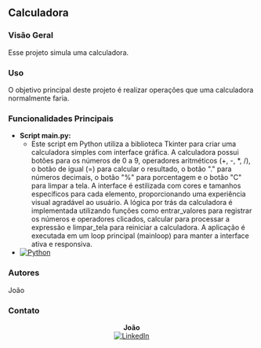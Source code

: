 ## Calculadora

### Visão Geral

Esse projeto simula uma calculadora.

### Uso

O objetivo principal deste projeto é realizar operações que uma calculadora normalmente faria.

### Funcionalidades Principais

- **Script main.py:**
  - Este script em Python utiliza a biblioteca Tkinter para criar uma calculadora simples com interface gráfica. A calculadora possui botões para os números de 0 a 9, operadores aritméticos (+, -, *, /), o botão de igual (=) para calcular o resultado, o botão "." para números decimais, o botão "%" para porcentagem e o botão "C" para limpar a tela. A interface é estilizada com cores e tamanhos específicos para cada elemento, proporcionando uma experiência visual agradável ao usuário. A lógica por trás da calculadora é implementada utilizando funções como entrar_valores para registrar os números e operadores clicados, calcular para processar a expressão e limpar_tela para reiniciar a calculadora. A aplicação é executada em um loop principal (mainloop) para manter a interface ativa e responsiva.
- [![Python](https://img.shields.io/badge/Script%20Lambda%20Function-Python-14354C?style=for-the-badge&logo=python&logoColor=white)](https://github.com/gabriel-joao/Calcuradora/blob/main/Calculadora.py)


### Autores

João

### Contato

<p align="center">
  <b>João</b><br>
  <a href="https://www.linkedin.com/in/jo%C3%A3o-gabriel-souza-santos-b0289a224/">
    <img src="https://img.shields.io/badge/-LinkedIn-%230077B5?style=for-the-badge&logo=linkedin&logoColor=white" alt="LinkedIn">
  </a>
</p>
